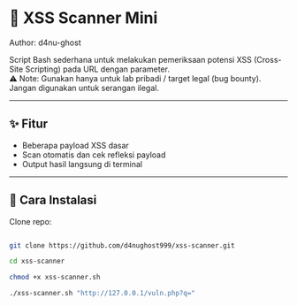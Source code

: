 # 🔎 XSS Scanner Mini

Author: d4nu-ghost  

Script Bash sederhana untuk melakukan pemeriksaan potensi XSS (Cross-Site Scripting) pada URL dengan parameter.  
⚠️ Note: Gunakan hanya untuk lab pribadi / target legal (bug bounty). Jangan digunakan untuk serangan ilegal.

---

## ✨ Fitur
- Beberapa payload XSS dasar
- Scan otomatis dan cek refleksi payload
- Output hasil langsung di terminal

---

## 🚀 Cara Instalasi
Clone repo:
```bash

git clone https://github.com/d4nughost999/xss-scanner.git

cd xss-scanner

chmod +x xss-scanner.sh

./xss-scanner.sh "http://127.0.0.1/vuln.php?q="
